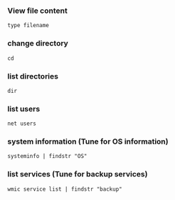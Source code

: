 ### View file content
```
type filename
```

### change directory
```
cd
```

### list directories
```
dir
```

### list users
```
net users
```

### system information (Tune for OS information)
```
systeminfo | findstr "OS"
```

### list services (Tune for backup services)
```
wmic service list | findstr "backup"
```

### 
```

```






